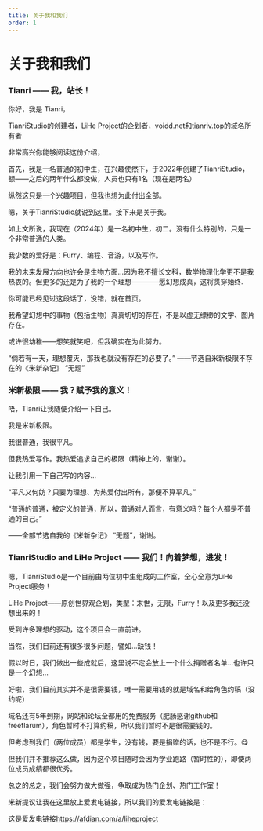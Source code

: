 ```yaml
---
title: 关于我和我们
order: 1
---
```


# 关于我和我们

<!-- more -->

### Tianri —— 我，站长！

你好，我是 Tianri，

TianriStudio的创建者，LiHe Project的企划者，voidd.net和tianriv.top的域名所有者

非常高兴你能够阅读这份介绍，

首先，我是一名普通的初中生，在兴趣使然下，于2022年创建了TianriStudio，额——之后的两年什么都没做，人员也只有1名（现在是两名）

纵然这只是一个兴趣项目，但我也想为此付出全部。

嗯，关于TianriStudio就说到这里。接下来是关于我。

如上文所说，我现在（2024年）是一名初中生，初二。没有什么特别的，只是一个非常普通的人类。

我少数的爱好是：Furry、编程、音游，以及写作。

我的未来发展方向也许会是生物方面...因为我不擅长文科，数学物理化学更不是我热衷的。但更多的还是为了我的一个理想————愿幻想成真，这将贯穿始终.

你可能已经见过这段话了，没错，就在首页。

我希望幻想中的事物（包括生物）真真切切的存在，不是以虚无缥缈的文字、图片存在。

或许很幼稚——想笑就笑吧，但我确实在为此努力。

“倘若有一天，理想覆灭，那我也就没有存在的必要了。” ——节选自米新极限不存在的《米新杂记》 “无题”

### 米新极限 —— 我？赋予我的意义！

唔，Tianri让我随便介绍一下自己。

我是米新极限。

我很普通，我很平凡。

但我热爱写作。我热爱追求自己的极限（精神上的，谢谢）。

让我引用一下自己写的内容...

“平凡又何妨？只要为理想、为热爱付出所有，那便不算平凡。”

“普通的普通，被定义的普通，所以，普通对人而言，有意义吗？每个人都是不普通的自己。”

——全部节选自我的《米新杂记》 “无题”，谢谢。

### TianriStudio and LiHe Project —— 我们！向着梦想，进发！

嗯，TianriStudio是一个目前由两位初中生组成的工作室，全心全意为LiHe Project服务！

LiHe Project——原创世界观企划，类型：末世，无限，Furry！以及更多我还没想出来的！

受到许多理想的驱动，这个项目会一直前进。

当然，我们目前还有很多很多问题，譬如...缺钱！

假以时日，我们做出一些成就后，这里说不定会放上一个什么捐赠者名单...也许只是一个幻想...

好啦，我们目前其实并不是很需要钱，唯一需要用钱的就是域名和给角色约稿（没约呢）

域名还有5年到期，网站和论坛全都用的免费服务（肥肠感谢github和freeflarum），角色暂时不打算约稿，所以我们暂时不是很需要钱的。

但考虑到我们（两位成员）都是学生，没有钱，要是捐赠的话，也不是不行。😋

但我们并不推荐这么做，因为这个项目随时会因为学业跑路（暂时性的），即使两位成员成绩都很优秀。

总之的总之，我们会努力做大做强，争取成为热门企划、热门工作室！

米新提议让我在这里放上爱发电链接，所以我们的爱发电链接是：

[这是爱发电链接https://afdian.com/a/liheproject](https://afdian.com/a/liheproject)
